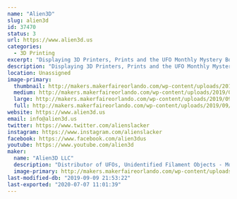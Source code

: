 ```yaml
---
name: "Alien3D"
slug: alien3d
id: 37470
status: 3
url: https://www.alien3d.us
categories:
  - 3D Printing
excerpt: "Displaying 3D Printers, Prints and the UFO Monthly Mystery Box contents and projects from previous months."
description: "Displaying 3D Printers, Prints and the UFO Monthly Mystery Box contents and projects from previous months."
location: Unassigned
image-primary:
  thumbnail: http://makers.makerfaireorlando.com/wp-content/uploads/2019/09/BoxUp-150x150.jpg
  medium: http://makers.makerfaireorlando.com/wp-content/uploads/2019/09/BoxUp-300x262.jpg
  large: http://makers.makerfaireorlando.com/wp-content/uploads/2019/09/BoxUp-1024x894.jpg
  full: http://makers.makerfaireorlando.com/wp-content/uploads/2019/09/BoxUp.jpg
website: https://www.alien3d.us
email: info@alien3d.us
twitter: https://www.twitter.com/alienslacker
instagram: https://www.instagram.com/alienslacker
facebook: https://www.facebook.com/alien3dus
youtube: https://www.youtube.com/alien3d
maker:
  name: "Alien3D LLC"
  description: "Distributor of UFOs, Unidentified Filament Objects - Monthly Mystery Boxes - 3D Printers, Accessories and Filament"
  image-primary: http://makers.makerfaireorlando.com/wp-content/uploads/2019/09/alien3d-sba.jpg
last-modified-db: "2019-09-09 21:53:22"
last-exported: "2020-07-07 11:01:39"
---
```

